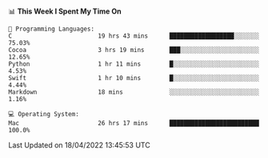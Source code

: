 
<!--START_SECTION:waka-->
📊 **This Week I Spent My Time On** 

```text
💬 Programming Languages: 
C                        19 hrs 43 mins      ██████████████████░░░░░░░   75.03% 
Cocoa                    3 hrs 19 mins       ███░░░░░░░░░░░░░░░░░░░░░░   12.65% 
Python                   1 hr 11 mins        █░░░░░░░░░░░░░░░░░░░░░░░░   4.53% 
Swift                    1 hr 10 mins        █░░░░░░░░░░░░░░░░░░░░░░░░   4.44% 
Markdown                 18 mins             ░░░░░░░░░░░░░░░░░░░░░░░░░   1.16%

💻 Operating System: 
Mac                      26 hrs 17 mins      █████████████████████████   100.0%

```


 Last Updated on 18/04/2022 13:45:53 UTC
<!--END_SECTION:waka-->
